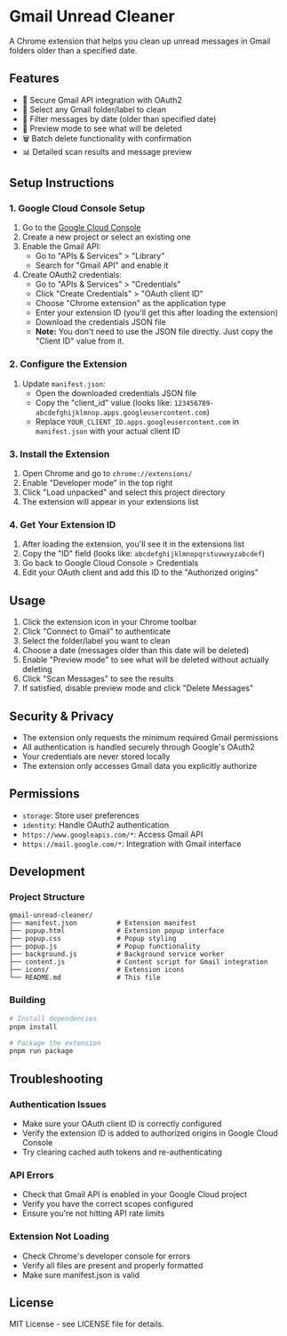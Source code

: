 # Gmail Unread Cleaner

A Chrome extension that helps you clean up unread messages in Gmail folders older than a specified date.

## Features

- 🔐 Secure Gmail API integration with OAuth2
- 📁 Select any Gmail folder/label to clean
- 📅 Filter messages by date (older than specified date)
- 👀 Preview mode to see what will be deleted
- 🗑️ Batch delete functionality with confirmation
- 📊 Detailed scan results and message preview

## Setup Instructions

### 1. Google Cloud Console Setup

1. Go to the [Google Cloud Console](https://console.cloud.google.com/)
2. Create a new project or select an existing one
3. Enable the Gmail API:
   - Go to "APIs & Services" > "Library"
   - Search for "Gmail API" and enable it
4. Create OAuth2 credentials:
   - Go to "APIs & Services" > "Credentials"
   - Click "Create Credentials" > "OAuth client ID"
   - Choose "Chrome extension" as the application type
   - Enter your extension ID (you'll get this after loading the extension)
   - Download the credentials JSON file
   - **Note:** You don't need to use the JSON file directly. Just copy the "Client ID" value from it.

### 2. Configure the Extension

1. Update `manifest.json`:
   - Open the downloaded credentials JSON file
   - Copy the "client_id" value (looks like: `123456789-abcdefghijklmnop.apps.googleusercontent.com`)
   - Replace `YOUR_CLIENT_ID.apps.googleusercontent.com` in `manifest.json` with your actual client ID

### 3. Install the Extension

1. Open Chrome and go to `chrome://extensions/`
2. Enable "Developer mode" in the top right
3. Click "Load unpacked" and select this project directory
4. The extension will appear in your extensions list

### 4. Get Your Extension ID

1. After loading the extension, you'll see it in the extensions list
2. Copy the "ID" field (looks like: `abcdefghijklmnopqrstuvwxyzabcdef`)
3. Go back to Google Cloud Console > Credentials
4. Edit your OAuth client and add this ID to the "Authorized origins"

## Usage

1. Click the extension icon in your Chrome toolbar
2. Click "Connect to Gmail" to authenticate
3. Select the folder/label you want to clean
4. Choose a date (messages older than this date will be deleted)
5. Enable "Preview mode" to see what will be deleted without actually deleting
6. Click "Scan Messages" to see the results
7. If satisfied, disable preview mode and click "Delete Messages"

## Security & Privacy

- The extension only requests the minimum required Gmail permissions
- All authentication is handled securely through Google's OAuth2
- Your credentials are never stored locally
- The extension only accesses Gmail data you explicitly authorize

## Permissions

- `storage`: Store user preferences
- `identity`: Handle OAuth2 authentication
- `https://www.googleapis.com/*`: Access Gmail API
- `https://mail.google.com/*`: Integration with Gmail interface

## Development

### Project Structure

```
gmail-unread-cleaner/
├── manifest.json          # Extension manifest
├── popup.html             # Extension popup interface
├── popup.css              # Popup styling
├── popup.js               # Popup functionality
├── background.js          # Background service worker
├── content.js             # Content script for Gmail integration
├── icons/                 # Extension icons
└── README.md              # This file
```

### Building

```bash
# Install dependencies
pnpm install

# Package the extension
pnpm run package
```

## Troubleshooting

### Authentication Issues
- Make sure your OAuth client ID is correctly configured
- Verify the extension ID is added to authorized origins in Google Cloud Console
- Try clearing cached auth tokens and re-authenticating

### API Errors
- Check that Gmail API is enabled in your Google Cloud project
- Verify you have the correct scopes configured
- Ensure you're not hitting API rate limits

### Extension Not Loading
- Check Chrome's developer console for errors
- Verify all files are present and properly formatted
- Make sure manifest.json is valid

## License

MIT License - see LICENSE file for details.
